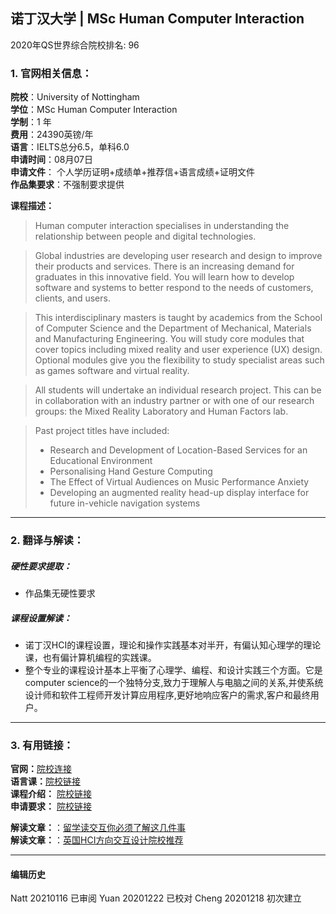 ## 诺丁汉大学 | MSc Human Computer Interaction

2020年QS世界综合院校排名: 96  

### 1. 官网相关信息：

**院校**：University of Nottingham  
**学位**：MSc Human Computer Interaction  
**学制**：1 年  
**费用**：24390英镑/年  
**语言**：IELTS总分6.5，单科6.0  
**申请时间**：08月07日  
**申请文件**： 个人学历证明+成绩单+推荐信+语言成绩+证明文件  
**作品集要求**：不强制要求提供  

**课程描述：**   

> Human computer interaction specialises in understanding the relationship between people and digital technologies.

> Global industries are developing user research and design to improve their products and services. There is an increasing demand for graduates in this innovative field. You will learn how to develop software and systems to better respond to the needs of customers, clients, and users.

> This interdisciplinary masters is taught by academics from the School of Computer Science and the Department of Mechanical, Materials and Manufacturing Engineering. You will study core modules that cover topics including mixed reality and user experience (UX) design. Optional modules give you the flexibility to study specialist areas such as games software and virtual reality.

> All students will undertake an individual research project. This can be in collaboration with an industry partner or with one of our research groups: the Mixed Reality Laboratory and Human Factors lab.

> Past project titles have included:
> - Research and Development of Location-Based Services for an Educational Environment
> - Personalising Hand Gesture Computing
> - The Effect of Virtual Audiences on Music Performance Anxiety
> - Developing an augmented reality head-up display interface for future in-vehicle navigation systems


---


### 2. 翻译与解读：

##### 硬性要求提取：
- 作品集无硬性要求  

##### 课程设置解读：
- 诺丁汉HCI的课程设置，理论和操作实践基本对半开，有偏认知心理学的理论课，也有偏计算机编程的实践课。
- 整个专业的课程设计基本上平衡了心理学、编程、和设计实践三个方面。它是computer science的一个独特分支,致力于理解人与电脑之间的关系,并使系统设计师和软件工程师开发计算应用程序,更好地响应客户的需求,客户和最终用户。

---


### 3. 有用链接：
**官网：**[院校连接](https://www.nottingham.ac.uk/pgstudy/courses/computer-science/human-computer-interaction-msc.aspx)  
**语言课：**[院校链接](https://www.nottingham.ac.uk/cele/index.aspx)  
**课程介绍：** [院校链接](https://www.nottingham.ac.uk/pgstudy/courses/computer-science/human-computer-interaction-msc.aspx)  
**申请要求：** [院校链接](https://www.nottingham.ac.uk/pgstudy/courses/computer-science/human-computer-interaction-msc.aspx)


**解读文章：**：[留学读交互你必须了解这几件事](http://www.makebi.net/34036.html)  
**解读文章：**：[英国HCI方向交互设计院校推荐](http://www.makebi.net/24434.html)   



---


#### 编辑历史

Natt 20210116 已审阅
Yuan 20201222 已校对
Cheng 20201218 初次建立  
